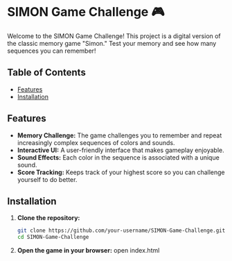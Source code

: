 # SIMON Game Challenge 🎮

Welcome to the SIMON Game Challenge! This project is a digital version of the classic memory game "Simon." Test your memory and see how many sequences you can remember!

## Table of Contents
- [Features](#features)
- [Installation](#installation)


## Features
- **Memory Challenge:** The game challenges you to remember and repeat increasingly complex sequences of colors and sounds.
- **Interactive UI:** A user-friendly interface that makes gameplay enjoyable.
- **Sound Effects:** Each color in the sequence is associated with a unique sound.
- **Score Tracking:** Keeps track of your highest score so you can challenge yourself to do better.

## Installation

1. **Clone the repository:**

   ```bash
   git clone https://github.com/your-username/SIMON-Game-Challenge.git
   cd SIMON-Game-Challenge
2. **Open the game in your browser:**
   open index.html


